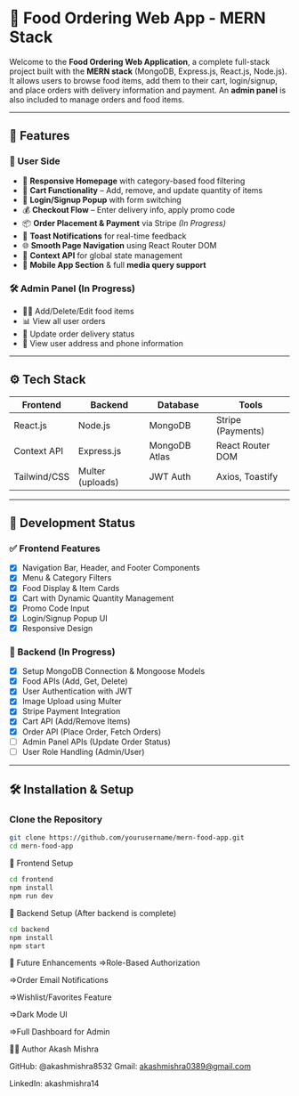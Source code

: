 # 🍕 Food Ordering Web App - MERN Stack

Welcome to the **Food Ordering Web Application**, a complete full-stack project built with the **MERN stack** (MongoDB, Express.js, React.js, Node.js). It allows users to browse food items, add them to their cart, login/signup, and place orders with delivery information and payment. An **admin panel** is also included to manage orders and food items.

---

## 🚀 Features

### 👤 User Side

- 📱 **Responsive Homepage** with category-based food filtering
- 🛒 **Cart Functionality** – Add, remove, and update quantity of items
- 🔐 **Login/Signup Popup** with form switching
- 💰 **Checkout Flow** – Enter delivery info, apply promo code
- 📦 **Order Placement & Payment** via Stripe *(In Progress)*
- 💬 **Toast Notifications** for real-time feedback
- 🌐 **Smooth Page Navigation** using React Router DOM
- 🎯 **Context API** for global state management
- 📲 **Mobile App Section** & full **media query support**

### 🛠️ Admin Panel (In Progress)

- 👨‍🍳 Add/Delete/Edit food items
- 📊 View all user orders
- 🚚 Update order delivery status
- 📍 View user address and phone information

---

## ⚙️ Tech Stack

| Frontend | Backend | Database | Tools |
|----------|---------|----------|-------|
| React.js | Node.js | MongoDB  | Stripe (Payments) |
| Context API | Express.js | MongoDB Atlas | React Router DOM |
| Tailwind/CSS | Multer (uploads) | JWT Auth | Axios, Toastify |

---

## 📌 Development Status

### ✅ Frontend Features

- [x] Navigation Bar, Header, and Footer Components
- [x] Menu & Category Filters
- [x] Food Display & Item Cards
- [x] Cart with Dynamic Quantity Management
- [x] Promo Code Input
- [x] Login/Signup Popup UI
- [x] Responsive Design

### 🧪 Backend (In Progress)

- [x] Setup MongoDB Connection & Mongoose Models
- [x] Food APIs (Add, Get, Delete)
- [x] User Authentication with JWT
- [x] Image Upload using Multer
- [x] Stripe Payment Integration
- [x] Cart API (Add/Remove Items)
- [x] Order API (Place Order, Fetch Orders)
- [ ] Admin Panel APIs (Update Order Status)
- [ ] User Role Handling (Admin/User)

---

## 🛠️ Installation & Setup

### Clone the Repository

```bash
git clone https://github.com/yourusername/mern-food-app.git
cd mern-food-app
```

📁 Frontend Setup
```bash
cd frontend
npm install
npm run dev
```

📁 Backend Setup (After backend is complete)
```bash
cd backend
npm install
npm start
```

🧠 Future Enhancements
 =>Role-Based Authorization

 =>Order Email Notifications

 =>Wishlist/Favorites Feature

 =>Dark Mode UI

 =>Full Dashboard for Admin


 🧑‍💻 Author
Akash Mishra

GitHub: @akashmishra8532
Gmail: akashmishra0389@gmail.com

LinkedIn: akashmishra14


